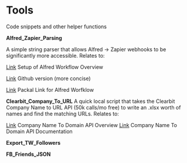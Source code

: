 # Tools
Code snippets and other helper functions

**Alfred_Zapier_Parsing**

A simple string parser that allows Alfred -> Zapier webhooks to be significantly more accessible. Relates to:

[Link](https://zapier.com/blog/zapier-for-alfred/) Setup of Alfred Workflow Overview 

[Link](https://github.com/zapier/zapier-for-alfred) Github version (more concise) 

[Link](http://www.packal.org/workflow/zapier-alfred) Packal Link for Alfred Worfklow 


**Clearbit_Company_To_URL**
A quick local script that takes the Clearbit Company Name to URL API (50k calls/mo free) to write an .xlsx worth of names and find the matching URLs. Relates to:

[Link](https://blog.clearbit.com/company-name-to-domain-api/) Company Name To Domain API Overview
[Link](https://dashboard.clearbit.com/docs#name-to-domain-api) Company Name To Domain API Documentation

**Export_TW_Followers**


**FB_Friends_JSON**

